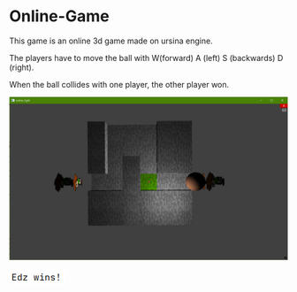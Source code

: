 # Online-Game
This game is an online 3d game made on ursina engine.

The players have to move the ball with W(forward) A (left) S (backwards) D (right).

When the ball collides with one player, the other player won.

![](screenshot.png)

![](other_screenshot.png)
